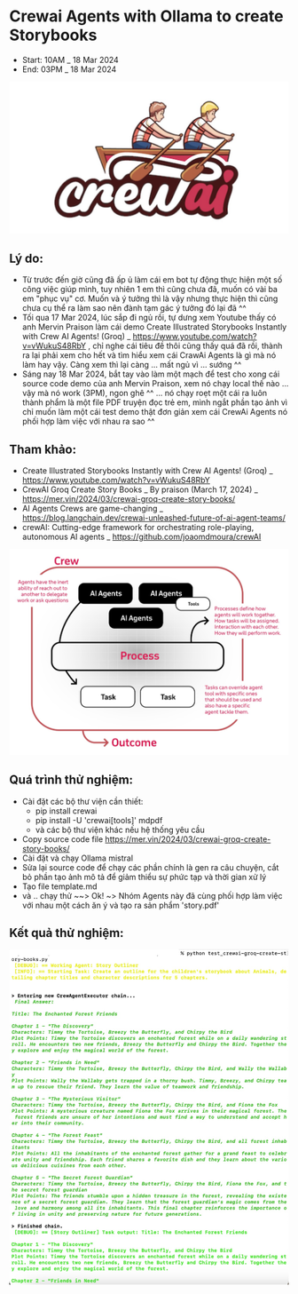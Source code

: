 # Crewai Agents with Ollama to create Storybooks
- Start: 10AM _ 18 Mar 2024
- End: 03PM _ 18 Mar 2024

![alt-text](https://github.com/Mr-Jack-Tung/crewai-agents-ollama-create-storybooks/blob/main/crewai_logo.jpg)

## Lý do:
- Từ trước đến giờ cũng đã ấp ủ làm cái em bot tự động thực hiện một số công việc giúp mình, tuy nhiên 1 em thì cũng chưa đã, muốn có vài ba em "phục vụ" cơ. Muốn và ý tưởng thì là vậy nhưng thực hiện thì cũng chưa cụ thể ra làm sao nên đành tạm gác ý tưởng đó lại đã ^^
- Tối qua 17 Mar 2024, lúc sắp đi ngủ rồi, tự dưng xem Youtube thấy có anh Mervin Praison làm cái demo Create Illustrated Storybooks Instantly with Crew AI Agents! (Groq) _ https://www.youtube.com/watch?v=vWukuS48RbY , chỉ nghe cái tiêu đề thôi cũng thấy quá đã rồi, thành ra lại phải xem cho hết và tìm hiểu xem cái CrawAi Agents là gì mà nó làm hay vậy. Càng xem thì lại càng ... mất ngủ vì ... sướng ^^
- Sáng nay 18 Mar 2024, bắt tay vào làm một mạch để test cho xong cái source code demo của anh Mervin Praison, xem nó chạy local thế nào ... vậy mà nó work (3PM), ngon ghê ^^ ... nó chạy roẹt một cái ra luôn thành phẩm là một file PDF truyện đọc trẻ em, mình ngắt phần tạo ảnh vì chỉ muốn làm một cái test demo thật đơn giản xem cái CrewAi Agents nó phối hợp làm việc với nhau ra sao ^^

## Tham khảo:
- Create Illustrated Storybooks Instantly with Crew AI Agents! (Groq) _ https://www.youtube.com/watch?v=vWukuS48RbY
- CrewAI Groq Create Story Books _ By praison (March 17, 2024) _ https://mer.vin/2024/03/crewai-groq-create-story-books/
- AI Agents Crews are game-changing _ https://blog.langchain.dev/crewai-unleashed-future-of-ai-agent-teams/
- crewAI: Cutting-edge framework for orchestrating role-playing, autonomous AI agents _ https://github.com/joaomdmoura/crewAI

![alt-text](https://github.com/Mr-Jack-Tung/crewai-agents-ollama-create-storybooks/blob/main/crewAI-mindmap.jpg)

## Quá trình thử nghiệm:
- Cài đặt các bộ thư viện cần thiết:
  - pip install crewai
  - pip install -U 'crewai[tools]' mdpdf
  - và các bộ thư viện khác nếu hệ thống yêu cầu
- Copy source code file https://mer.vin/2024/03/crewai-groq-create-story-books/
- Cài đặt và chạy Ollama mistral
- Sửa lại source code để chạy các phần chính là gen ra câu chuyện, cắt bỏ phần tạo ảnh mô tả để giảm thiểu sự phức tạp và thời gian xử lý
- Tạo file template.md
- và .. chạy thử ~~> Ok! ~> Nhóm Agents này đã cùng phối hợp làm việc với nhau một cách ăn ý và tạo ra sản phẩm 'story.pdf'

## Kết quả thử nghiệm:
![alt-text](https://github.com/Mr-Jack-Tung/crewai-agents-ollama-create-storybooks/blob/main/crewai-agents-ollama-create-storybooks_results_Screenshot%202024-03-18_01.jpg)
